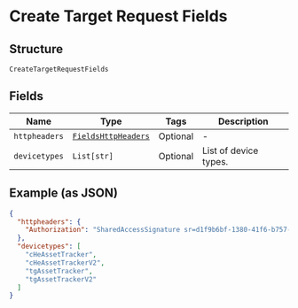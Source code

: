 
# Create Target Request Fields

## Structure

`CreateTargetRequestFields`

## Fields

| Name | Type | Tags | Description |
|  --- | --- | --- | --- |
| `httpheaders` | [`FieldsHttpHeaders`](../../doc/models/fields-http-headers.md) | Optional | - |
| `devicetypes` | `List[str]` | Optional | List of device types. |

## Example (as JSON)

```json
{
  "httpheaders": {
    "Authorization": "SharedAccessSignature sr=d1f9b6bf-1380-41f6-b757-d9805e48392b&sig=EF5tnXClw3MWkb84OkIOUhMH%2FaS1DRD2nXT69QR8RD8%3D&skn=TSCCtoken&se=1648827260410"
  },
  "devicetypes": [
    "cHeAssetTracker",
    "cHeAssetTrackerV2",
    "tgAssetTracker",
    "tgAssetTrackerV2"
  ]
}
```

